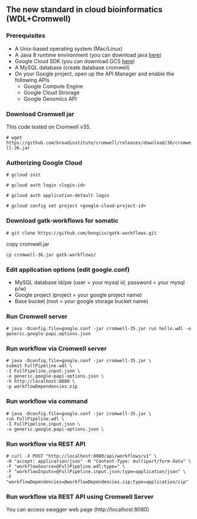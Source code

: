 ## The new standard in cloud bioinformatics (WDL+Cromwell)

### Prerequisites

* A Unix-based operating system (Mac/Linux)
* A Java 8 runtime environment (you can download java [here](http://www.oracle.com/technetwork/java/javase/downloads/jdk8-downloads-2133151.html))
* Google Cloud SDK (you can download GCS [here](https://cloud.google.com/sdk/install))
* A MySQL database (create database cromwell)
* On your Google project, open up the API Manager and enable the following APIs
  * Google Compute Engine
  * Google Cloud Strorage
  * Google Genomics API
  
### Download Cromwell jar

This code tested on Cromwell v35.

`# wget https://github.com/broadinstitute/cromwell/releases/download/36/cromwell-36.jar`

### Authorizing Google Cloud

`# gcloud init`

`# gcloud auth login <login-id>`

`# gcloud auth application-default login`

`# gcloud config set project <google-cloud-project-id>`


### Download gatk-workflows for somatic
`# git clone https://github.com/hongiiv/gatk-workflows.git`

copy cromwell.jar

`cp cromwell-36.jar gatk-workflows/`


### Edit application options (edit google.conf)
* MySQL database id/pw (user = your mysql id, password = your mysql p/w)
* Google project (project = your google project name)
* Base bucket (root = your google storage bucket name)

### Run Cromwell server

`# java -Dconfig.file=google.conf -jar cromwell-35.jar run hello.wdl -o generic.google-papi.options.json`

### Run workflow via Cromwell server

	# java -Dconfig.file=google.conf -jar cromwell-35.jar \
	submit FullPipeline.wdl \
	-I FullPipeline.input.json \
	-o generic.google-papi-options.json \
	-h http://localhost:8080 \
	-p workflowDependencies.zip

### Run workflow via command
	# java -Dconfig.file=google.conf -jar cromwell-35.jar \
	run FullPipeline.wdl \
	-I FullPipeline.input.json \
	-o generic.google.papi-options.json \ 
	
### Run workflow via REST API
	# curl -X POST "http://localhost:8080/api/workflows/v1" \
	-H "accept: application/json" -H "Content-Type: multipart/form-data" \
	-F "workflowSource=@FullPipeline.wdl;type=" \
	-F "workflowInputs=@FullPipeline.input.json;type=application/json" \
	-F "workflowDependencies=@workflowDependencies.zip;type=application/zip"

### Run workflow via REST API using Cromwell Server

You can access swagger web page (http://localhost:8080)


